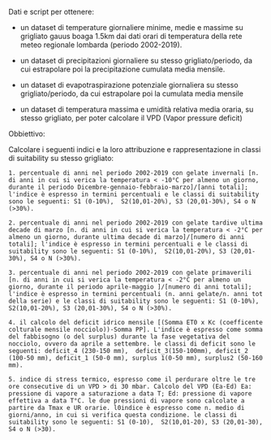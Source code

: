 Dati e script per ottenere:

-  un dataset di temperature giornaliere minime, medie e massime su grigliato gauus boaga 1.5km dai dati orari di temperatura della rete meteo regionale lombarda (periodo 2002-2019).

-  un dataset di precipitazioni giornaliere su stesso grigliato/periodo, da cui estrapolare poi la precipitazione cumulata media mensile.

-  un dataset di evapotraspirazione potenziale giornaliera su stesso grigliato/periodo, da cui estrapolare poi la cumulata media mensile

-  un dataset di temperatura massima e umidità relativa media oraria, su stesso grigliato, per poter calcolare il VPD (Vapor pressure deficit)



Obbiettivo:

Calcolare i seguenti indici e la loro attribuzione e rappresentazione in classi di suitability su stesso grigliato:

    1. percentuale di anni nel periodo 2002-2019 con gelate invernali [n. di anni in cui si verica la temperatura < -10°C per almeno un giorno, durante il periodo Dicembre-gennaio-febbraio-marzo]/[anni totali]; l'indice è espresso in termini percentuali e le classi di suitability sono le seguenti: S1 (0-10%),  S2(10,01-20%), S3 (20,01-30%), S4 o N (>30%).

    2. percentuale di anni nel periodo 2002-2019 con gelate tardive ultima decade di marzo [n. di anni in cui si verica la temperatura < -2°C per almeno un giorno, durante ultima decade di marzo]/[numero di anni totali]; l'indice è espresso in termini percentuali e le classi di suitability sono le seguenti: S1 (0-10%),  S2(10,01-20%), S3 (20,01-30%), S4 o N (>30%).

    3. percentuale di anni nel periodo 2002-2019 con gelate primaverili [n. di anni in cui si verica la temperatura < -2°C per almeno un giorno, durante il periodo aprile-maggio ]/[numero di anni totali]; l'indice è espresso in termini percentuali (n. anni gelate/n. anni tot della serie) e le classi di suitability sono le seguenti: S1 (0-10%),  S2(10,01-20%), S3 (20,01-30%), S4 o N (>30%).

    4. il calcolo del deficit idrico mensile [(Somma ET0 x Kc (coefficente colturale mensile nocciolo))-Somma PP]. L'indice è espresso come somma del fabbisogno (o del surplus) durante la fase vegetativa del nocciolo, ovvero da aprile a settembre. le classi di deficit sono le seguenti: deficit_4 (230-150 mm),  deficit_3(150-100mm), deficit_2 (100-50 mm), deficit_1 (50-0 mm), surplus 1(0-50 mm), surplus2 (50-160 mm).

    5. indice di stress termico, espresso come il perdurare oltre le tre ore consecutive di un VPD > di 30 mbar. Calcolo del VPD (Ea-Ed) Ea: pressione di vapore a saturazione a data T; Ed: pressione di vapore effettiva a data T°C. le due pressioni di vapore sono calcolate a partire da Tmax e UR orarie. l0indice è espresso come n. medio di giorni/anno, in cui si verifica questa condizione. le classi di suitability sono le seguenti: S1 (0-10),  S2(10,01-20), S3 (20,01-30), S4 o N (>30).
